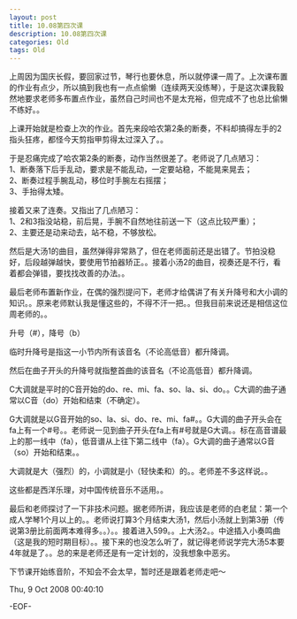 ```yaml
---
layout: post
title: 10.08第四次课
description: 10.08第四次课
categories: Old
tags: Old
---
```

上周因为国庆长假，要回家过节，琴行也要休息，所以就停课一周了。上次课布置的作业有点少，所以搞到我也有一点点偷懒（连续两天没练琴），于是这次课我毅然地要求老师多布置点作业，虽然自己时间也不是太充裕，但完成不了也总比偷懒不练好。。  
  
上课开始就是检查上次的作业。首先来段哈农第2条的断奏，不料却搞得左手的2指头狂疼，都怪今天剪指甲剪得太过深入了。。  
  
于是忍痛完成了哈农第2条的断奏，动作当然很差了。老师说了几点陋习：  
1、断奏落下后手乱动，要求是不能乱动，一定要站稳，不能晃来晃去；  
2、断奏过程手腕乱动，移位时手腕左右摇摆；  
3、手抬得太矮。  
  
接着又来了连奏。又指出了几点陋习：  
1、2和3指没站稳，前后晃，手腕不自然地往前送一下（这点比较严重）；  
2、主要还是动来动去，站不稳，不够放松。  
  
然后是大汤1的曲目，虽然弹得非常熟了，但在老师面前还是出错了。节拍没稳好，后段越弹越快，要使用节拍器矫正。。接着小汤2的曲目，视奏还是不行，看着都会弹错，要找找改善的办法。。  
  
最后老师布置新作业，在偶的强烈提问下，老师才给偶讲了有关升降号和大小调的知识。。原来老师默认我是懂这些的，不得不汗一把。。但我目前来说还是相信这位周老师的。。  
  
升号（\#），降号（b）  
  
临时升降号是指这一小节内所有该音名（不论高低音）都升降调。  
  
然后在曲子开头的升降号就指整首曲的该音名（不论高低音）都升降调。  
  
C大调就是平时的C音开始的do、re、mi、fa、so、la、si、do。。C大调的曲子通常以C音（do）开始和结束（不确定）。  
  
G大调就是以G音开始的so、la、si、do、re、mi、fa\#。。G大调的曲子开头会在fa上有一个\#号。。老师说一见到曲子开头在fa上有\#号就是G大调。。标在高音谱最上的那一线中（fa），低音谱从上往下第二线中（fa）。G大调的曲子通常以G音（so）开始和结束。。  
  
大调就是大（强烈）的，小调就是小（轻快柔和）的。。老师差不多这样说。。  
  
这些都是西洋乐理，对中国传统音乐不适用。。  
  
最后和老师探讨了一下非技术问题。据老师所讲，我应该是老师的白老鼠：第一个成人学琴1个月以上的。。老师说打算3个月结束大汤1，然后小汤就上到第3册（传说第3册比前面两本难得多。。）。。接着进入599。。上大汤2。。中途插入小奏鸣曲（这是我的短时期目标）。。接下来的也没怎么听了，就记得老师说学完大汤5本要4年就是了。。总的来是老师还是有一定计划的，没我想象中恶劣。  
  
下节课开始练音阶，不知会不会太早，暂时还是跟着老师走吧～

Thu, 9 Oct 2008 00:40:10

-EOF-